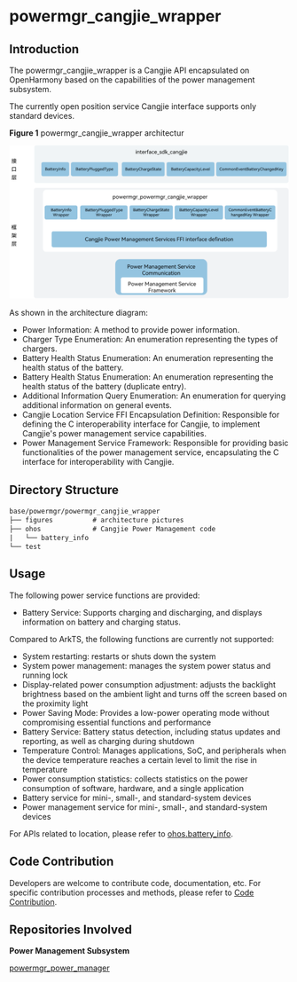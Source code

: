 # powermgr_cangjie_wrapper

## Introduction

The powermgr_cangjie_wrapper is a Cangjie API encapsulated on OpenHarmony based on the capabilities of the power management subsystem. 

The currently open position service Cangjie interface supports only standard devices.

**Figure  1** powermgr_cangjie_wrapper architectur

![](figures/powermgr_cangjie_wrapper_architecture_en.png)

As shown in the architecture diagram:
- Power Information: A method to provide power information.
- Charger Type Enumeration: An enumeration representing the types of chargers.
- Battery Health Status Enumeration: An enumeration representing the health status of the battery.
- Battery Health Status Enumeration: An enumeration representing the health status of the battery (duplicate entry).
- Additional Information Query Enumeration: An enumeration for querying additional information on general events.
- Cangjie Location Service FFI Encapsulation Definition: Responsible for defining the C interoperability interface for Cangjie, to implement Cangjie's power management service capabilities.
- Power Management Service Framework: Responsible for providing basic functionalities of the power management service, encapsulating the C interface for interoperability with Cangjie.

## Directory Structure

```
base/powermgr/powermgr_cangjie_wrapper
├── figures          # architecture pictures
├── ohos             # Cangjie Power Management code
|   └── battery_info
└── test
```

## Usage

The following power service functions are provided:
- Battery Service: Supports charging and discharging, and displays information on battery and charging status.

Compared to ArkTS, the following functions are currently not supported:
- System restarting: restarts or shuts down the system
- System power management: manages the system power status and running lock
- Display-related power consumption adjustment: adjusts the backlight brightness based on the ambient light and turns off the screen based on the proximity light
- Power Saving Mode: Provides a low-power operating mode without compromising essential functions and performance
- Battery Service: Battery status detection, including status updates and reporting, as well as charging during shutdown
- Temperature Control: Manages applications, SoC, and peripherals when the device temperature reaches a certain level to limit the rise in temperature
- Power consumption statistics: collects statistics on the power consumption of software, hardware, and a single application
- Battery service for mini-, small-, and standard-system devices
- Power management service for mini-, small-, and standard-system devices

For APIs related to location, please refer to [ohos.battery_info](https://gitcode.com/openharmony-sig/arkcompiler_cangjie_ark_interop/blob/master/doc/API_Reference/source_en/apis/BasicServicesKit/cj-apis-battery_info.md).

## Code Contribution

Developers are welcome to contribute code, documentation, etc. For specific contribution processes and methods, please refer to [Code Contribution](https://gitcode.com/openharmony/docs/blob/master/en/contribute/code-contribution.md).

## Repositories Involved

**Power Management Subsystem**

[powermgr_power_manager](https://gitee.com/openharmony/powermgr_power_manager/blob/master/README_zh.md)
